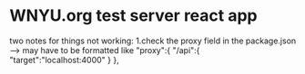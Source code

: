 # WNYU.org test server react app

two notes for things not working:
    1.check the proxy field in the package.json
      --> may have to be formatted like
"proxy":{
"/api":{
"target":"localhost:4000"
}
},


